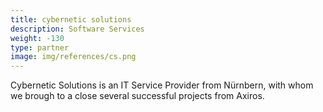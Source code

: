 ```yaml
---
title: cybernetic solutions
description: Software Services
weight: -130
type: partner
image: img/references/cs.png
---
```

Cybernetic Solutions is an IT Service Provider from Nürnbern, with whom we brough to a close several successful projects from Axiros.
